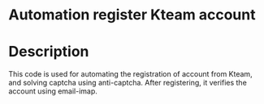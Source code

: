 # Automation register Kteam account
# Description
This code is used for automating the registration of account from Kteam, and solving captcha using anti-captcha. 
After registering, it verifies the account using email-imap.
